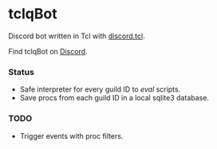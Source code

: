 # tclqBot
Discord bot written in Tcl with
[discord.tcl](https://github.com/qwename/discord.tcl).

Find tclqBot on [Discord](https://discord.gg/rMyNmUq).

### Status

- Safe interpreter for every guild ID to *eval* scripts.
- Save procs from each guild ID in a local sqlite3 database.

### TODO

- Trigger events with proc filters.

